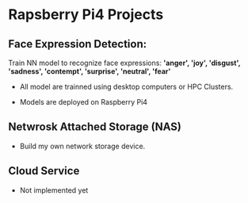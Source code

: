 # Rapsberry Pi4 Projects

## Face Expression Detection:
 Train NN model to recognize face expressions: **'anger', 'joy', 'disgust', 'sadness', 'contempt', 'surprise', 'neutral', 'fear'**
* All model are trainned using desktop computers or HPC Clusters.

* Models are deployed on Raspberry Pi4

## Netwrosk Attached Storage (NAS)
* Build my own network storage device.

## Cloud Service
* Not implemented yet
